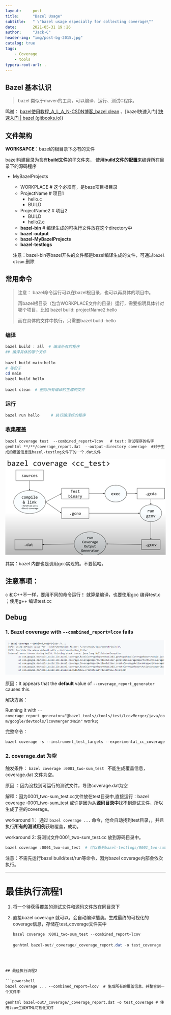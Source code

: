 ```yaml
---
layout:     post
title:      "Bazel Usage"
subtitle:   " \"bazel usage especially for collecting coverage\""
date:       2021-05-31 19：26
author:     "Jack-C"
header-img: "img/post-bg-2015.jpg"
catalog: true
tags:
    - Coverage
    - tools
typora-root-url: .
---
```


##  Bazel 基本认识

> bazel 类似于maven的工具，可以编译、运行、测试C程序。

鸣谢： [bazel使用教程_A_L_A_N-CSDN博客_bazel clean](https://blog.csdn.net/A_L_A_N/article/details/88018718) 、[bazel快速入门]([快速入门 | bazel (gitbooks.io)](https://sonic.gitbooks.io/bazel/content/chapter2.html))

## 文件架构

**WORKSAPCE**：bazel的根目录下必有的文件

bazel构建目录为含有**build文件**的子文件夹， 使用**build文件的配置**来编译所在目录下的源码程序

* MyBazelProjects
  * WORKPLACE   # 这个必须有，是baze项目根目录
  * ProjectName  # 项目1
    * hello.c
    * BUILD
  * ProjectName2  # 项目2
    * BUILD
    * hello2.c
  * **bazel-bin**         # 编译生成的可执行文件放在这个directory中
  * **bazel-output**
  * **bazel-MyBazelProjects**
  * **bazel-testlogs**

  注意：bazel-bin等bazel开头的文件都是bazel编译生成的文件，可通过`bazel clean` 删除

## 常用命令

> 注意： bazel命令运行可以在bazel根目录，也可以再具体的项目中。
>
> 再bazel根目录（包含WORKPLACE文件的目录）运行，需要指明具体针对哪个项目，比如 bazel build: projectName2:hello
>
> 而在具体的文件中执行，只需要bazel build  :hello

### 编译

```powershell
bazel build : all  # 编译所有的程序
## 编译具体的哪个文件

bazel build main:hello
# 等价于
cd main
bazel build hello

bazel clean  # 删除所有编译的生成的文件
```



### 运行

```powershell
bazel run hello  	# 执行编译好的程序
```



### 收集覆盖

```
bazel coverage test  --combined_report=lcov   # test：测试程序的名字
genhtml **/**/coverage_report.dat  --output-directory coverage  #对于生成的覆盖信息是bazel-testlog文件下的一个.dat文件
```





![image-20210601172216487](/../img/2021-05-31-Bazel/image-20210601172216487.png)

其实：bazel 内部也是调用gcc实现的。不要慌哈。





## 注意事项：

c 和C++不一样，要用不同的命令运行！ 就算是编译，也要使用gcc 编译test.c ；使用g++ 编译test.cc



## Debug

### 1. Bazel coverage with `--combined_report=lcov` fails

![image-20210604102625228](/../img/2021-05-31-Bazel/image-20210604102625228.png)

原因：It appears that the **default** value of `--coverage_report_generator` causes this. 

解决方案：

Running it with `--coverage_report_generator="@bazel_tools//tools/test/LcovMerger/java/com/google/devtools/lcovmerger:Main"` works;



完整命令：

```powershell
bazel coverage -s --instrument_test_targets --experimental_cc_coverage --coverage_report_generator=@bazel_tools//tools/test/CoverageOutputGenerator/java/com/google/devtools/coverageoutputgenerator:Main --jobs 40 tensorflow/core:common_runtime_dynamic_device_mgr_test
```



### 2. coverage.dat 为空

触发条件： `bazel coverage :0001_two-sum_test `  不能生成覆盖信息，coverage.dat 文件为空。

原因 ：因为没找到可运行的测试文件，导致coverage.dat为空

解释：因为0001_two-sum_test.cc文件放在test目录中,直接运行：bazel coverage :0001_two-sum_test 或许是因为从**源码目录中**找不到测试文件，所以生成了空的coverage。

workaround 1： 通过  `bazel coverage ...` 命令，他会自动找到test目录，，并且执行**所有的测试用例**获取覆盖，成功。

workaround 2: 将测试文件0001_two-sum_test.cc 放到源码目录中。

```powershell
bazel coverage :0001_two-sum_test  # 可以看到bazel-testlogs/0001_two-sum_test/coverage.dat包含了覆盖信息
```

注意：不需先运行bazel build/test/run等命令，因为bazel coverage内部会依次执行。





-----

# 最佳执行流程1

1. 将一个待获得覆盖的测试文件和源码文件放在同目录下

2. 直接bazel coverage 就可以，会自动编译插装。生成最终的可视化的coverage信息，存储在test_coverage文件夹中

   ```powershell
   bazel coverage :0001_two-sum_test --combined_report=lcov
   
   genhtml bazel-out/_coverage/_coverage_report.dat -o test_coverage
```
   
   

## 最佳执行流程2

```powershell
bazel coverage ... --combined_report=lcov  # 生成所有的覆盖信息，并整合到一个文件中

genhtml bazel-out/_coverage/_coverage_report.dat -o test_coverage # 使用lcov生成HTML可视化文件
```

